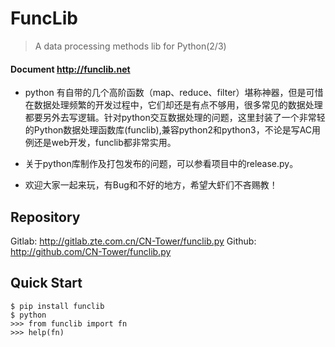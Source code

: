 # FuncLib
> A data processing methods lib for Python(2/3)

#### Document http://funclib.net

- python 有自带的几个高阶函数（map、reduce、filter）堪称神器，但是可惜在数据处理频繁的开发过程中，它们却还是有点不够用，很多常见的数据处理都要另外去写逻辑。针对python交互数据处理的问题，这里封装了一个非常轻的Python数据处理函数库(funclib),兼容python2和python3，不论是写AC用例还是web开发，funclib都非常实用。

- 关于python库制作及打包发布的问题，可以参看项目中的release.py。

- 欢迎大家一起来玩，有Bug和不好的地方，希望大虾们不吝赐教！

## Repository
Gitlab: http://gitlab.zte.com.cn/CN-Tower/funclib.py
Github: http://github.com/CN-Tower/funclib.py 

## Quick Start
```
$ pip install funclib
$ python
>>> from funclib import fn
>>> help(fn)
```
